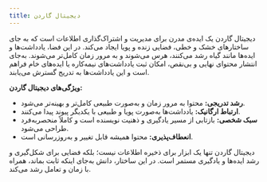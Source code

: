 ```yaml
---
title: دیجیتال گاردن
---
```

دیجیتال گاردن یک ایده‌ی مدرن برای مدیریت و اشتراک‌گذاری اطلاعات است که به جای ساختارهای خشک و خطی، فضایی زنده و پویا ایجاد می‌کند. در این فضا، یادداشت‌ها و ایده‌ها مانند گیاه رشد می‌کنند، هرس می‌شوند و به مرور زمان کامل‌تر می‌شوند. به‌جای انتشار محتوای نهایی و بی‌نقص، امکان ثبت یادداشت‌های نیمه‌کاره یا ایده‌های خام فراهم است و این یادداشت‌ها به تدریج گسترش می‌یابند.  

**ویژگی‌های دیجیتال گاردن:**  
- **رشد تدریجی:** محتوا به مرور زمان و به‌صورت طبیعی کامل‌تر و بهینه‌تر می‌شود.  
- **ارتباط ارگانیک:** یادداشت‌ها به‌صورت پویا و طبیعی با یکدیگر پیوند پیدا می‌کنند.  
- **سبک شخصی:** بازتابی از مسیر یادگیری و ذهنیت نویسنده است و کاملاً منحصر‌به‌فرد طراحی می‌شود.  
- **انعطاف‌پذیری:** محتوا همیشه قابل تغییر و به‌روزرسانی است.  

دیجیتال گاردن تنها یک ابزار برای ذخیره اطلاعات نیست؛ بلکه فضایی برای شکل‌گیری و رشد ایده‌ها و یادگیری مستمر است. در این ساختار، دانش به‌جای اینکه ثابت بماند، همراه با زمان و تعامل رشد می‌کند.